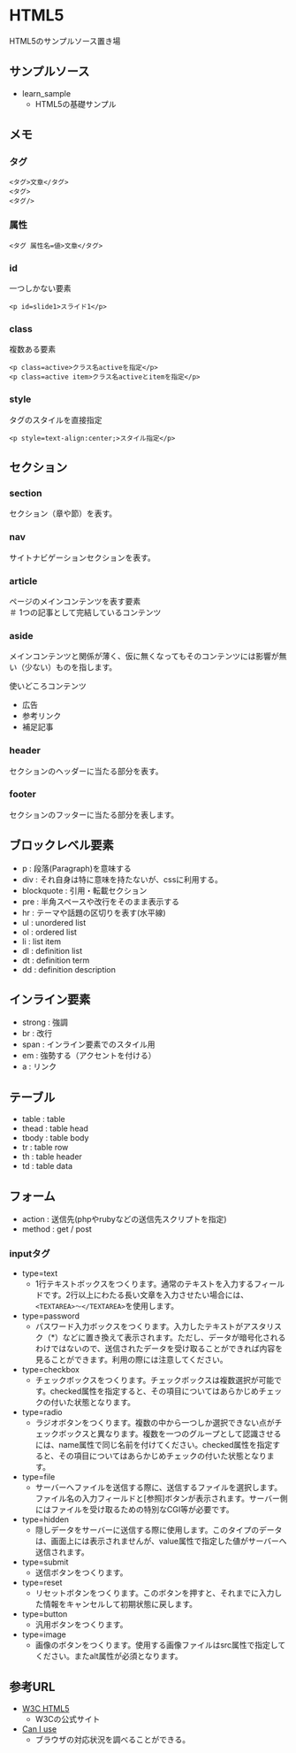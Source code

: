 # HTML5

HTML5のサンプルソース置き場  

## サンプルソース

* learn_sample
    + HTML5の基礎サンプル

## メモ

### タグ

```
<タグ>文章</タグ>
<タグ>
<タグ/>
```

### 属性

```
<タグ 属性名=値>文章</タグ>
```

### id

一つしかない要素  

```HTML5
<p id=slide1>スライド1</p>
```

### class

複数ある要素  

```HTML5
<p class=active>クラス名activeを指定</p>
<p class=active item>クラス名activeとitemを指定</p>
```

### style

タグのスタイルを直接指定  

```HTML5
<p style=text-align:center;>スタイル指定</p>
```

## セクション

### section

セクション（章や節）を表す。  

### nav

サイトナビゲーションセクションを表す。  

### article

ページのメインコンテンツを表す要素  
＃ 1つの記事として完結しているコンテンツ  

### aside

メインコンテンツと関係が薄く、仮に無くなってもそのコンテンツには影響が無い（少ない）ものを指します。  

使いどころコンテンツ  

* 広告
* 参考リンク
* 補足記事

### header

セクションのヘッダーに当たる部分を表す。  

### footer

セクションのフッターに当たる部分を表します。  

## ブロックレベル要素

* p : 段落(Paragraph)を意味する
* div : それ自身は特に意味を持たないが、cssに利用する。
* blockquote : 引用・転載セクション
* pre : 半角スペースや改行をそのまま表示する
* hr : テーマや話題の区切りを表す(水平線)
* ul : unordered list
* ol : ordered list
* li : list item
* dl : definition list
* dt : definition term
* dd : definition description

## インライン要素

* strong : 強調
* br : 改行
* span : インライン要素でのスタイル用
* em : 強勢する（アクセントを付ける）
* a : リンク

## テーブル

* table : table
* thead : table head
* tbody : table body
* tr : table row
* th : table header
* td : table data

## フォーム

* action : 送信先(phpやrubyなどの送信先スクリプトを指定)
* method : get / post

### inputタグ

* type=text
    + 1行テキストボックスをつくります。通常のテキストを入力するフィールドです。2行以上にわたる長い文章を入力させたい場合には、`<TEXTAREA>～</TEXTAREA>`を使用します。
* type=password
    + パスワード入力ボックスをつくります。入力したテキストがアスタリスク（*）などに置き換えて表示されます。ただし、データが暗号化されるわけではないので、送信されたデータを受け取ることができれば内容を見ることができます。利用の際には注意してください。
* type=checkbox
    + チェックボックスをつくります。チェックボックスは複数選択が可能です。checked属性を指定すると、その項目についてはあらかじめチェックの付いた状態となります。
* type=radio
    + ラジオボタンをつくります。複数の中から一つしか選択できない点がチェックボックスと異なります。複数を一つのグループとして認識させるには、name属性で同じ名前を付けてください。checked属性を指定すると、その項目についてはあらかじめチェックの付いた状態となります。
* type=file
    + サーバーへファイルを送信する際に、送信するファイルを選択します。ファイル名の入力フィールドと[参照]ボタンが表示されます。サーバー側にはファイルを受け取るための特別なCGI等が必要です。
* type=hidden
    + 隠しデータをサーバーに送信する際に使用します。このタイプのデータは、画面上には表示されませんが、value属性で指定した値がサーバーへ送信されます。
* type=submit
    + 送信ボタンをつくります。
* type=reset
    + リセットボタンをつくります。このボタンを押すと、それまでに入力した情報をキャンセルして初期状態に戻します。
* type=button
    + 汎用ボタンをつくります。
* type=image
    + 画像のボタンをつくります。使用する画像ファイルはsrc属性で指定してください。またalt属性が必須となります。

## 参考URL

* [W3C HTML5](https://www.w3.org/TR/html5/)
    + W3Cの公式サイト
* [Can I use](http://caniuse.com/)
    + ブラウザの対応状況を調べることができる。
